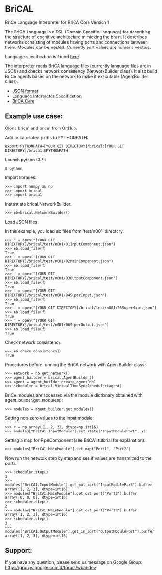 # BriCAL
BriCA Language Interpreter for BriCA Core Version 1

The BriCA Language is a DSL (Domain Specific Language) for describing the structure of cognitive architecture mimicking the brain.  It describes networks consisting of modules having ports and connections between them.  Modules can be nested.  Currently port values are numeric vectors.

Language specification is found [here](https://docs.google.com/document/d/1A8WCKFynadMEyRpl5c5o0Pdh2hoY9WHOM0jdSA-yiIE/edit)

The interpreter reads BriCA language files (currently language files are in JSON) and checks network consistency (NetworkBuilder class).  It also build BriCA agents based on the network to make it executable (AgentBuilder class).

* [JSON format](https://drive.google.com/open?id=1J2aZBhpqTZ2z1BbqObvsh2YeMihFKn1TUW5pTjDBjfQ)
* [Language Interpreter Specification](https://drive.google.com/open?id=1D5lO1mC0B1BBAGiCUug6LtG8M8IFvYKZRopBUBj2zpA)
* [BriCA Core](http://wbap.github.io/BriCA1/)

## Example use case:
Clone brica1 and brical from GitHub.

Add brica related paths to PYTHONPATH:

	export PYTHONPATH=[YOUR GIT DIRECTORY]/brical:[YOUR GIT DIRECTORY]/brica1:$PYTHONPATH

Launch python (3.*):


	$ python


Import libraries:

	>>> import numpy as np
	>>> import brical
	>>> import brica1    

Instantiate brical.NetworkBuilder.

	>>> nb=brical.NetworkBuilder()

Load JSON files:

In this example, you load six files from 'test/n001' directory.

	>>> f = open("[YOUR GIT DIRECTORY]/brical/test/n001/01InputComponent.json")
	>>> nb.load_file(f)
	True
	>>> f = open("[YOUR GIT DIRECTORY]/brical/test/n001/02MainComponent.json")
	>>> nb.load_file(f)
	True
	>>> f = open("[YOUR GIT DIRECTORY]/brical/test/n001/03OutputComponent.json")
	>>> nb.load_file(f)
	True
	>>> f = open("[YOUR GIT DIRECTORY]/brical/test/n001/04SuperInput.json")
	>>> nb.load_file(f)
	True
	>>> f = open("[YOUR GIT DIRECTORY]/brical/test/n001/05SuperMain.json")
	>>> nb.load_file(f)
	True
	>>> f = open("[YOUR GIT DIRECTORY]/brical/test/n001/06SuperOutput.json")
	>>> nb.load_file(f)
	True

Check network consistency:

	>>> nb.check_consistency()
	True

Procedures before running the BriCA network with AgentBuilder class:

	>>> network = nb.get_network()
	>>> agent_builder = brical.AgentBuilder()
	>>> agent = agent_builder.create_agent(nb)
	>>> scheduler = brica1.VirtualTimeSyncScheduler(agent)

BriCA modules are accessed via the module dictionary obtained with agent_builder.get_modules():

	>>> modules = agent_builder.get_modules()

Setting non-zero values to the input module:

	>>> v = np.array([1, 2, 3], dtype=np.int16)
	>>> modules["BriCA1.InputModule"].set_state("InputModulePort", v)

Setting a map for PipeComponent (see BriCA1 tutorial for explanation):

	>>> modules["BriCA1.MainModule"].set_map("Port1", "Port2")

Now run the network step by step and see if values are transmitted to the ports:

	>>> scheduler.step()
	1
	>>> modules["BriCA1.InputModule"].get_out_port("InputModulePort").buffer
	array([1, 2, 3], dtype=int16)
	>>> modules["BriCA1.MainModule"].get_out_port("Port2").buffer
	array([0, 0, 0], dtype=int16)
	>>> scheduler.step()
	2
	>>> modules["BriCA1.MainModule"].get_out_port("Port2").buffer
	array([1, 2, 3], dtype=int16)
	>>> scheduler.step()
	3
	>>> modules["BriCA1.OutputModule"].get_in_port("OutputModulePort").buffer
	array([1, 2, 3], dtype=int16)

## Support:
If you have any question, please send us message on Google Group:  
https://groups.google.com/d/forum/wbai-dev

